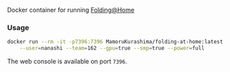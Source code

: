 Docker container for running [Folding@Home](http://folding.stanford.edu/)

### Usage
```bash
docker run --rm -it -p7396:7396 MamoruKurashima/folding-at-home:latest \
    --user=nanashi --team=162 --gpu=true --smp=true --power=full
```

The web console is available on port `7396`.
